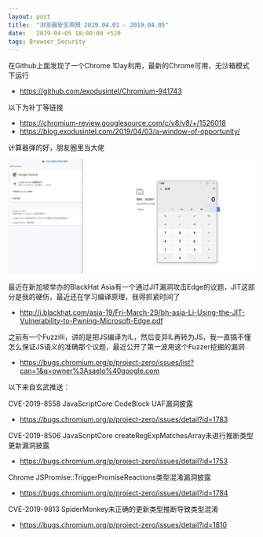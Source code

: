```yaml
---
layout: post
title:  "浏览器安全周报 2019.04.01 - 2019.04.05"
date:   2019-04-05 18:00:00 +520
tags: Browser_Security
---
```


在Github上面发现了一个Chrome 1Day利用，最新的Chrome可用，无沙箱模式下运行
- https://github.com/exodusintel/Chromium-941743

以下为补丁等链接
- https://chromium-review.googlesource.com/c/v8/v8/+/1526018
- https://blog.exodusintel.com/2019/04/03/a-window-of-opportunity/

计算器弹的好，朋友圈里当大佬

![IMAGE](/assets/resources/6788F7434D8C78A745183FF3049AC504.jpg)

最近在新加坡举办的BlackHat Asia有一个通过JIT漏洞攻击Edge的议题，JIT这部分是我的硬伤，最近还在学习编译原理，我得抓紧时间了
- http://i.blackhat.com/asia-19/Fri-March-29/bh-asia-Li-Using-the-JIT-Vulnerability-to-Pwning-Microsoft-Edge.pdf

之前有一个Fuzzilli，讲的是把JS编译为IL，然后变异IL再转为JS，我一直搞不懂怎么保证JS语义的准确那个议题，最近公开了第一波用这个Fuzzer挖掘的漏洞
- https://bugs.chromium.org/p/project-zero/issues/list?can=1&q=owner%3Asaelo%40google.com

以下来自玄武推送：

CVE-2019-8558 JavaScriptCore CodeBlock UAF漏洞披露
- https://bugs.chromium.org/p/project-zero/issues/detail?id=1783

CVE-2019-8506 JavaScriptCore createRegExpMatchesArray未进行推断类型更新漏洞披露
- https://bugs.chromium.org/p/project-zero/issues/detail?id=1753

Chrome JSPromise::TriggerPromiseReactions类型混淆漏洞披露
- https://bugs.chromium.org/p/project-zero/issues/detail?id=1784

CVE-2019-9813 SpiderMonkey未正确的更新类型推断导致类型混淆
- https://bugs.chromium.org/p/project-zero/issues/detail?id=1810